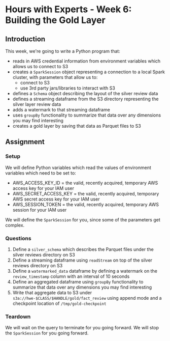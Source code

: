 # Hours with Experts - Week 6: Building the Gold Layer 

## Introduction

This week, we're going to write a Python program that:

   * reads in AWS credential information from environment variables which allows us to connect to S3
   * creates a `SparkSession` object representing a connection to a local Spark cluster, with parameters that allow us to:
      * connect to S3
      * use 3rd party jars/libraries to interact with S3
   * defines a `Schema` object describing the layout of the silver review data
   * defines a streaming dataframe from the S3 directory representing the silver layer review data 
   * adds a watermark to that streaming dataframe 
   * uses `groupBy` functionality to summarize that data over any dimensions you may find interesting
   * creates a gold layer by saving that data as Parquet files to S3

## Assignment

### Setup

We will define Python variables which read the values of environment variables which need to be set to:
   * AWS_ACCESS_KEY_ID = the valid, recently acquired, temporary AWS access key for your IAM user
   * AWS_SECRET_ACCESS_KEY = the valid, recently acquired, temporary AWS secret access key for your IAM user
   * AWS_SESSION_TOKEN = the valid, recently acquired, temporary AWS session for your IAM user

We will define the `SparkSession` for you, since some of the parameters get complex.

### Questions

1. Define a `silver_schema` which describes the Parquet files under the silver reviews directory on S3
2. Define a streaming dataframe using `readStream` on top of the silver reviews directory on S3
3. Define a `watermarked_data` dataframe by defining a watermark on the `review_timestamp` column with an interval of 10 seconds
4. Define an aggregated dataframe using `groupBy` functionality to summarize that data over any dimensions you may find interesting
5. Write that aggregate data to S3 under `s3a://hwe-$CLASS/$HANDLE/gold/fact_review` using append mode and a checkpoint location of `/tmp/gold-checkpoint`

### Teardown
We will wait on the query to terminate for you going forward.
We will stop the `SparkSession` for you going forward.
